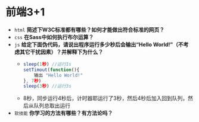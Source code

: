 # 前端3+1
- `html` **简述下W3C标准都有哪些？如何才能做出符合标准的网页？**
- `css` **在Sass中如何执行布尔运算？**
- `js` **给定下面伪代码，请说出程序运行多少秒后会输出“Hello World!”（不考虑其它干扰因素）？并解释下为什么？**
  - ```js
    sleep(1秒) //运行1s
    setTimout(function(){
        输出 "Hello World!"
    }, 7秒)
    sleep(3秒) //运行3s
    ```
  - 8秒，同步运行4秒后，计时器耶运行了3秒，然后4秒后加入回到队列，然后从队列总取出运行
- `软技能` **你学习的方法有哪些？有方法论吗？**